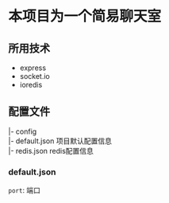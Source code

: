 # 本项目为一个简易聊天室

## 所用技术

-  express
-  socket.io
-  ioredis

## 配置文件 

|- config  
     |- default.json 项目默认配置信息  
     |- redis.json redis配置信息  
  
### default.json

`port`: 端口
